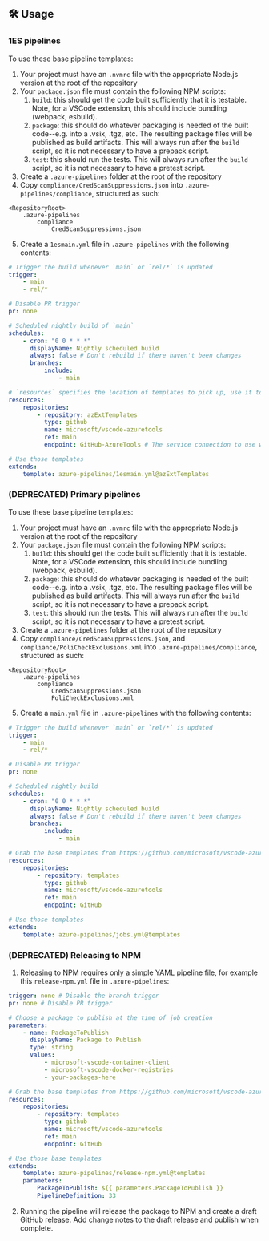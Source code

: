 ## 🛠️ Usage

### 1ES pipelines

To use these base pipeline templates:

1. Your project must have an `.nvmrc` file with the appropriate Node.js version
   at the root of the repository
1. Your `package.json` file must contain the following NPM scripts:
    1. `build`: this should get the code built sufficiently that it is testable.
       Note, for a VSCode extension, this should include bundling (webpack,
       esbuild).
    1. `package`: this should do whatever packaging is needed of the built
       code--e.g. into a .vsix, .tgz, etc. The resulting package files will be
       published as build artifacts. This will always run after the `build`
       script, so it is not necessary to have a prepack script.
    1. `test`: this should run the tests. This will always run after the `build`
       script, so it is not necessary to have a pretest script.
1. Create a `.azure-pipelines` folder at the root of the repository
1. Copy `compliance/CredScanSuppressions.json` into
   `.azure-pipelines/compliance`, structured as such:

```
<RepositoryRoot>
    .azure-pipelines
        compliance
            CredScanSuppressions.json
```

5. Create a `1esmain.yml` file in `.azure-pipelines` with the following
   contents:

```yaml
# Trigger the build whenever `main` or `rel/*` is updated
trigger:
    - main
    - rel/*

# Disable PR trigger
pr: none

# Scheduled nightly build of `main`
schedules:
    - cron: "0 0 * * *"
      displayName: Nightly scheduled build
      always: false # Don't rebuild if there haven't been changes
      branches:
          include:
              - main

# `resources` specifies the location of templates to pick up, use it to get AzExt templates
resources:
    repositories:
        - repository: azExtTemplates
          type: github
          name: microsoft/vscode-azuretools
          ref: main
          endpoint: GitHub-AzureTools # The service connection to use when accessing this repository

# Use those templates
extends:
    template: azure-pipelines/1esmain.yml@azExtTemplates
```

### (DEPRECATED) Primary pipelines

To use these base pipeline templates:

1. Your project must have an `.nvmrc` file with the appropriate Node.js version
   at the root of the repository
1. Your `package.json` file must contain the following NPM scripts:
    1. `build`: this should get the code built sufficiently that it is testable.
       Note, for a VSCode extension, this should include bundling (webpack,
       esbuild).
    1. `package`: this should do whatever packaging is needed of the built
       code--e.g. into a .vsix, .tgz, etc. The resulting package files will be
       published as build artifacts. This will always run after the `build`
       script, so it is not necessary to have a prepack script.
    1. `test`: this should run the tests. This will always run after the `build`
       script, so it is not necessary to have a pretest script.
1. Create a `.azure-pipelines` folder at the root of the repository
1. Copy `compliance/CredScanSuppressions.json`, and
   `compliance/PoliCheckExclusions.xml` into `.azure-pipelines/compliance`,
   structured as such:

```
<RepositoryRoot>
    .azure-pipelines
        compliance
            CredScanSuppressions.json
            PoliCheckExclusions.xml
```

5. Create a `main.yml` file in `.azure-pipelines` with the following contents:

```yaml
# Trigger the build whenever `main` or `rel/*` is updated
trigger:
    - main
    - rel/*

# Disable PR trigger
pr: none

# Scheduled nightly build
schedules:
    - cron: "0 0 * * *"
      displayName: Nightly scheduled build
      always: false # Don't rebuild if there haven't been changes
      branches:
          include:
              - main

# Grab the base templates from https://github.com/microsoft/vscode-azuretools/tree/main/azure-pipelines
resources:
    repositories:
        - repository: templates
          type: github
          name: microsoft/vscode-azuretools
          ref: main
          endpoint: GitHub

# Use those templates
extends:
    template: azure-pipelines/jobs.yml@templates
```

### (DEPRECATED) Releasing to NPM

1. Releasing to NPM requires only a simple YAML pipeline file, for example this
   `release-npm.yml` file in `.azure-pipelines`:

```yaml
trigger: none # Disable the branch trigger
pr: none # Disable PR trigger

# Choose a package to publish at the time of job creation
parameters:
    - name: PackageToPublish
      displayName: Package to Publish
      type: string
      values:
          - microsoft-vscode-container-client
          - microsoft-vscode-docker-registries
          - your-packages-here

# Grab the base templates from https://github.com/microsoft/vscode-azuretools/tree/main/azure-pipelines
resources:
    repositories:
        - repository: templates
          type: github
          name: microsoft/vscode-azuretools
          ref: main
          endpoint: GitHub

# Use those base templates
extends:
    template: azure-pipelines/release-npm.yml@templates
    parameters:
        PackageToPublish: ${{ parameters.PackageToPublish }}
        PipelineDefinition: 33
```

2. Running the pipeline will release the package to NPM and create a draft
   GitHub release. Add change notes to the draft release and publish when
   complete.

